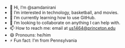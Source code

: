 - 👋 Hi, I’m @samdanirani
- 👀 I’m interested in technology, basketball, and movies.
- 🌱 I’m currently learning how to use GitHub.
- 💞️ I’m looking to collaborate on anything I can help with.
- 📫 How to reach me: email at us1464@princeton.edu
- 😄 Pronouns: he/him
- ⚡ Fun fact: I'm from Pennsylvania

<!---
samdanirani/samdanirani is a ✨ special ✨ repository because its `README.md` (this file) appears on your GitHub profile.
You can click the Preview link to take a look at your changes.
--->
